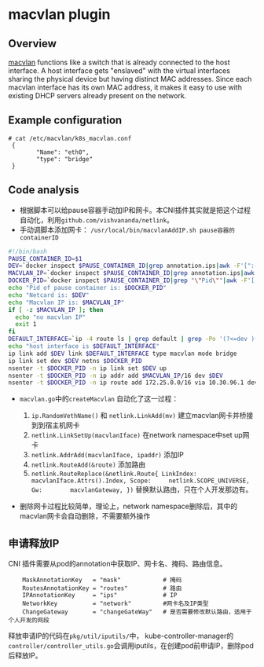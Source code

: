 # macvlan plugin

## Overview

[macvlan](http://backreference.org/2014/03/20/some-notes-on-macvlanmacvtap/) functions like a switch that is already connected to the host interface.
A host interface gets "enslaved" with the virtual interfaces sharing the physical device but having distinct MAC addresses.
Since each macvlan interface has its own MAC address, it makes it easy to use with existing DHCP servers already present on the network.

## Example configuration
```
# cat /etc/macvlan/k8s_macvlan.conf 
 {
        "Name": "eth0",
        "type": "bridge"
 }
```

## Code analysis
* 根据脚本可以给pause容器手动加IP和网卡。本CNI插件其实就是把这个过程自动化，利用`github.com/vishvananda/netlink`。
* 手动调脚本添加网卡： `/usr/local/bin/macvlanAddIP.sh pause容器的containerID` 

```/usr/local/bin/macvlanAddIP.sh
#!/bin/bash
PAUSE_CONTAINER_ID=$1
DEV=`docker inspect $PAUSE_CONTAINER_ID|grep annotation.ips|awk -F'[":-]' '{print $5}'`         # 从docker label中获取网卡名
MACVLAN_IP=`docker inspect $PAUSE_CONTAINER_ID|grep annotation.ips|awk -F'[":-]' '{print $6}'`  # 从从docker label中获取ip
DOCKER_PID=`docker inspect $PAUSE_CONTAINER_ID|grep "\"Pid\""|awk -F'[,:]' '{print $2}'`        # 获取docker的PID
echo "Pid of pause container is: $DOCKER_PID"
echo "Netcard is: $DEV"
echo "Macvlan IP is: $MACVLAN_IP"
if [ -z $MACVLAN_IP ]; then
  echo "no macvlan IP"
  exit 1
fi
DEFAULT_INTERFACE=`ip -4 route ls | grep default | grep -Po '(?<=dev )(\S+)'`                   # 获取宿主机网卡名
echo "host interface is $DEFAULT_INTERFACE"
ip link add $DEV link $DEFAULT_INTERFACE type macvlan mode bridge                               # 建立macvlan网卡并桥接到到宿主机网卡
ip link set dev $DEV netns $DOCKER_PID                                                          # 将macvlan网卡添加到容器的network namespace中
nsenter -t $DOCKER_PID -n ip link set $DEV up                                                   # 在network namespace中set up网卡
nsenter -t $DOCKER_PID -n ip addr add $MACVLAN_IP/16 dev $DEV                                   # 添加IP
nsenter -t $DOCKER_PID -n ip route add 172.25.0.0/16 via 10.30.96.1 dev $DEV                    # 添加路由
```
* `macvlan.go`中的`createMacvlan` 自动化了这一过程：
    1. `ip.RandomVethName()` 和 `netlink.LinkAdd(mv)` 建立macvlan网卡并桥接到到宿主机网卡
    2. `netlink.LinkSetUp(macvlanIface)` 在network namespace中set up网卡
    3. `netlink.AddrAdd(macvlanIface, ipaddr)`  添加IP
    4. `netlink.RouteAdd(&route)` 添加路由
    5. `netlink.RouteReplace(&netlink.Route{
       				LinkIndex: macvlanIface.Attrs().Index,
       				Scope:     netlink.SCOPE_UNIVERSE,
       				Gw:        macvlanGateway,
       			})` 替换默认路由，只在个人开发那边有。
       			
* 删除网卡过程比较简单，理论上，network namespace删除后，其中的macvlan网卡会自动删除，不需要额外操作

## 申请释放IP
CNI 插件需要从pod的annotation中获取IP、网卡名、掩码、路由信息。
```
	MaskAnnotationKey   = "mask"            # 掩码
	RoutesAnnotationKey = "routes"          # 路由
	IPAnnotationKey     = "ips"             # IP
	NetworkKey          = "network"         #网卡名及IP类型
	ChangeGateway       = "changeGateWay"   # 是否需要修改默认路由，适用于个人开发的网段
``` 
释放申请IP的代码在`pkg/util/iputils/`中， kube-controller-manager的`controller/controller_utils.go`会调用iputils，在创建pod前申请IP，删除pod后释放IP。
